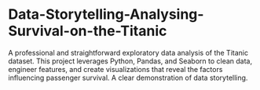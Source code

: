 # Data-Storytelling-Analysing-Survival-on-the-Titanic
A professional and straightforward exploratory data analysis of the Titanic dataset. This project leverages Python, Pandas, and Seaborn to clean data, engineer features, and create visualizations that reveal the factors influencing passenger survival. A clear demonstration of data storytelling.

